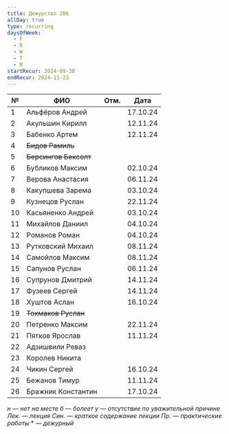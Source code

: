 ```yaml
---
title: Дежурство 206
allDay: true
type: recurring
daysOfWeek:
  - F
  - R
  - W
  - T
  - M
startRecur: 2024-09-30
endRecur: 2024-11-23
---
```


| №   | ФИО                   | Отм. |   Дата   |
| --- | --------------------- | :--: | :------: |
| 1   | Альфёров Андрей       |      | 17.10.24 |
| 2   | Акульшин Кирилл       |      | 12.11.24 |
| 3   | Бабенко Артем         |      | 12.11.24 |
| 4   | ~~Бидов Рамиль~~      |      |          |
| 5   | ~~Берсингов Бексолт~~ |      |          |
| 6   | Бубликов Максим       |      | 02.10.24 |
| 7   | Верова Анастасия      |      | 06.11.24 |
| 8   | Какупшева Зарема      |      | 03.10.24 |
| 9   | Кузнецов Руслан       |      | 22.11.24 |
| 10  | Касьяненко Андрей     |      | 03.10.24 |
| 11  | Михайлов Даниил       |      | 04.10.24 |
| 12  | Романов Роман         |      | 04.10.24 |
| 13  | Рутковский Михаил     |      | 08.11.24 |
| 14  | Самойлов Максим       |      | 08.11.24 |
| 15  | Сапунов Руслан        |      | 06.11.24 |
| 16  | Супрунов Дмитрий      |      | 14.11.24 |
| 17  | Фузеев Сергей         |      | 14.11.24 |
| 18  | Хуштов Аслан          |      | 16.10.24 |
| 19  | ~~Токмаков Руслан~~   |      |          |
| 20  | Петренко Максим       |      | 22.11.24 |
| 21  | Пятков Ярослав        |      | 11.11.24 |
| 22  | Адзишвили Реваз       |      |          |
| 23  | Королев Никита        |      |          |
| 24  | Чикин Сергей          |      | 16.10.24 |
| 25  | Бежанов Тимур         |      | 11.11.24 |
| 26  | Бражник Константин    |      | 17.10.24 |

*н — нет на месте
б — болеет
у — отсутствие по уважительной причине
Лек. — лекция
Син. — краткое содержание лекции
Пр. — практические работы*
\* — *дежурный*